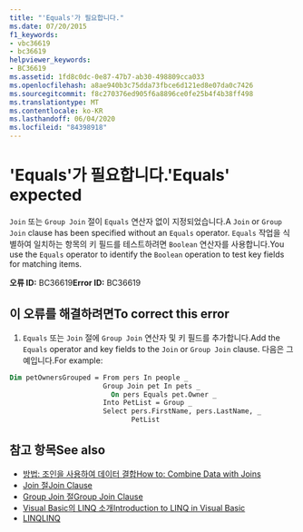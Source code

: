 ```yaml
---
title: "'Equals'가 필요합니다."
ms.date: 07/20/2015
f1_keywords:
- vbc36619
- bc36619
helpviewer_keywords:
- BC36619
ms.assetid: 1fd8c0dc-0e87-47b7-ab30-498809cca033
ms.openlocfilehash: a8ae940b3c75dda73fbce6d121ed8e07da0c7426
ms.sourcegitcommit: f8c270376ed905f6a8896ce0fe25b4f4b38ff498
ms.translationtype: MT
ms.contentlocale: ko-KR
ms.lasthandoff: 06/04/2020
ms.locfileid: "84398918"
---
```

# <a name="equals-expected"></a><span data-ttu-id="c135d-102">'Equals'가 필요합니다.</span><span class="sxs-lookup"><span data-stu-id="c135d-102">'Equals' expected</span></span>
<span data-ttu-id="c135d-103">`Join` 또는 `Group Join` 절이 `Equals` 연산자 없이 지정되었습니다.</span><span class="sxs-lookup"><span data-stu-id="c135d-103">A `Join` or `Group Join` clause has been specified without an `Equals` operator.</span></span> <span data-ttu-id="c135d-104">`Equals` 작업을 식별하여 일치하는 항목의 키 필드를 테스트하려면 `Boolean` 연산자를 사용합니다.</span><span class="sxs-lookup"><span data-stu-id="c135d-104">You use the `Equals` operator to identify the `Boolean` operation to test key fields for matching items.</span></span>  
  
 <span data-ttu-id="c135d-105">**오류 ID:** BC36619</span><span class="sxs-lookup"><span data-stu-id="c135d-105">**Error ID:** BC36619</span></span>  
  
## <a name="to-correct-this-error"></a><span data-ttu-id="c135d-106">이 오류를 해결하려면</span><span class="sxs-lookup"><span data-stu-id="c135d-106">To correct this error</span></span>  
  
1. <span data-ttu-id="c135d-107">`Equals` 또는 `Join` 절에 `Group Join` 연산자 및 키 필드를 추가합니다.</span><span class="sxs-lookup"><span data-stu-id="c135d-107">Add the `Equals` operator and key fields to the `Join` or `Group Join` clause.</span></span> <span data-ttu-id="c135d-108">다음은 그 예입니다.</span><span class="sxs-lookup"><span data-stu-id="c135d-108">For example:</span></span>  
  
```vb  
Dim petOwnersGrouped = From pers In people _  
                       Group Join pet In pets _  
                         On pers Equals pet.Owner _  
                       Into PetList = Group _  
                       Select pers.FirstName, pers.LastName, _  
                              PetList  
```  
  
## <a name="see-also"></a><span data-ttu-id="c135d-109">참고 항목</span><span class="sxs-lookup"><span data-stu-id="c135d-109">See also</span></span>

- [<span data-ttu-id="c135d-110">방법: 조인을 사용하여 데이터 결합</span><span class="sxs-lookup"><span data-stu-id="c135d-110">How to: Combine Data with Joins</span></span>](../programming-guide/language-features/linq/how-to-combine-data-with-linq-by-using-joins.md)
- [<span data-ttu-id="c135d-111">Join 절</span><span class="sxs-lookup"><span data-stu-id="c135d-111">Join Clause</span></span>](../language-reference/queries/join-clause.md)
- [<span data-ttu-id="c135d-112">Group Join 절</span><span class="sxs-lookup"><span data-stu-id="c135d-112">Group Join Clause</span></span>](../language-reference/queries/group-join-clause.md)
- [<span data-ttu-id="c135d-113">Visual Basic의 LINQ 소개</span><span class="sxs-lookup"><span data-stu-id="c135d-113">Introduction to LINQ in Visual Basic</span></span>](../programming-guide/language-features/linq/introduction-to-linq.md)
- [<span data-ttu-id="c135d-114">LINQ</span><span class="sxs-lookup"><span data-stu-id="c135d-114">LINQ</span></span>](../programming-guide/language-features/linq/index.md)
